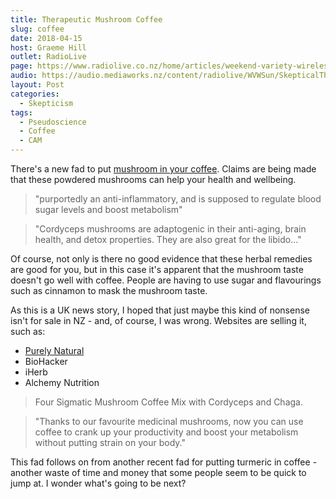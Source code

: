 ```yaml
---
title: Therapeutic Mushroom Coffee
slug: coffee
date: 2018-04-15
host: Graeme Hill
outlet: RadioLive
page: https://www.radiolive.co.nz/home/articles/weekend-variety-wireless/2018/04/skeptical-thoughts--ufo-s---flat-earth.html
audio: https://audio.mediaworks.nz/content/radiolive/WVWSun/SkepticalThoughts15_04_18.mp3
layout: Post
categories:
  - Skepticism
tags:
  - Pseudoscience
  - Coffee
  - CAM
---
```


There's a new fad to put [mushroom in your coffee](https://www.telegraph.co.uk/food-and-drink/features/farewell-turmeric-latte-mushroom-latest-coffee-trend/). Claims are being made that these powdered mushrooms can help your health and wellbeing.

<!-- more -->

> "purportedly an anti-inflammatory, and is supposed to regulate blood sugar levels and boost metabolism"

> "Cordyceps mushrooms are adaptogenic in their anti-aging, brain health, and detox properties. They are also great for the libido…"

Of course, not only is there no good evidence that these herbal remedies are good for you, but in this case it's apparent that the mushroom taste doesn't go well with coffee. People are having to use sugar and flavourings such as cinnamon to mask the mushroom taste.

As this is a UK news story, I hoped that just maybe this kind of nonsense isn't for sale in NZ - and, of course, I was wrong. Websites are selling it, such as:

- [Purely Natural](https://www.purelynaturalnz.co.nz/products/four-sigmatic-mushroom-coffee-with-lions-mane-productivity?variant=51112972115)
- BioHacker
- iHerb
- Alchemy Nutrition

> Four Sigmatic Mushroom Coffee Mix with Cordyceps and Chaga.

> "Thanks to our favourite medicinal mushrooms, now you can use coffee to crank up your productivity and boost your metabolism without putting strain on your body."

This fad follows on from another recent fad for putting turmeric in coffee - another waste of time and money that some people seem to be quick to jump at. I wonder what's going to be next?
